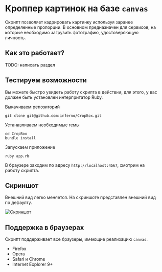 # Кроппер картинок на базе `canvas`

Скрипт позволяет кадрировать картинку используя заранее определенные пропорции. В основном предназначен для сервисов, на которые необходимо загрузить фотографию, удостоверяющую личность. 

## Как это работает?

TODO: написать раздел

## Тестируем возможности

Вы можете быстро увидеть работу скрипта в действии, для этого, у вас должен быть установлен интерпритатор Ruby.

Выкачиваем репозиторий

    git clone git@github.com:inferno/CropBox.git

Устанавливаем необходимые гемы

    cd CropBox
    bundle install

Запускаем приложение

    ruby app.rb

В браузере заходим по адресу `http://localhost:4567`, смотрим на работу скрипта.

## Скриншот

Внешний вид легко меняется. На скриншоте представлен внешний вид по дефаулту.

![Скриншот](https://github.com/inferno/cropbox/raw/master/images/view.jpg "Скриншот")

## Поддержка в браузерах

Скрипт поддерживает все браузеры, имеющие реализацию `canvas`.

* Firefox
* Opera
* Safari и Chrome
* Internet Explorer 9+